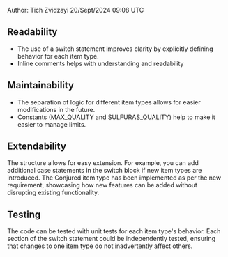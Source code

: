 Author: Tich Zvidzayi 20/Sept/2024  09:08 UTC

## Readability
 - The use of a switch statement improves clarity by explicitly defining behavior for each item type.
- Inline comments helps with understanding and readability 

##  Maintainability
 - The separation of logic for different item types allows for easier modifications in the future. 
- Constants (MAX_QUALITY and SULFURAS_QUALITY) help to make it easier to manage limits.

## Extendability
The structure allows for easy extension. For example, you can add additional case statements in the switch block if new item types are introduced.
The Conjured item type has been implemented as per the new requirement, showcasing how new features can be added without disrupting existing functionality.

## Testing
The code can be tested with unit tests for each item type's behavior. Each section of the switch statement could be independently tested, ensuring that changes to one item type do not inadvertently affect others.
